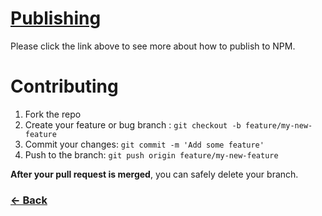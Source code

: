 # [Publishing](https://github.com/material-table-core/core/blob/master/.github/PUBLISHING.md)

Please click the link above to see more about how to publish to NPM.

# Contributing

1. Fork the repo
2. Create your feature or bug branch : `git checkout -b feature/my-new-feature`
3. Commit your changes: `git commit -m 'Add some feature'`
4. Push to the branch: `git push origin feature/my-new-feature`

**After your pull request is merged**, you can safely delete your branch.

### [<- Back](https://github.com/material-table-core/core/)
